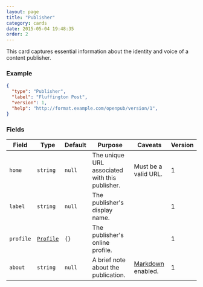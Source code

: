 ```yaml
---
layout: page
title: "Publisher"
category: cards
date: 2015-05-04 19:48:35
order: 2
---
```


This card captures essential information about the identity and voice of a content publisher.

### Example

````json
{
  "type": "Publisher",
  "label": "Fluffington Post",
  "version": 1,
  "help": "http://format.example.com/openpub/version/1",
}
````

### Fields

| Field | Type | Default | Purpose | Caveats | Version |
| ----- | ---- | ------- | ------- | ------- | ------- |
| `home` | `string` | `null` | The unique URL associated with this publisher. | Must be a valid URL. | 1 |
| `label` | `string` | `null` | The publisher's display name. || 1 |
| `profile` | [`Profile`][1] | `{}` |  The publisher's online profile. | | 1 |
| `about` | `string` | `null` |  A brief note about the publication. | [Markdown][2] enabled. | 1 |

[1]: /cards/mention.html
[2]: /markdown
